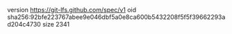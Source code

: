 version https://git-lfs.github.com/spec/v1
oid sha256:92bfe223767abee9e046dbf5a0e8ca600b5432208f5f5f39662293ad204c4730
size 2341
